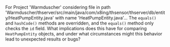 For Project 'Warmduscher' considering file in path 'Warmduscher/thserver/src/main/java/com/x8ing/thsensor/thserver/db/entity/HeatPumpEntity.java' with name 'HeatPumpEntity.java'... 
The `equals()` and `hashCode()` methods are overridden, and the `equals()` method only checks the `id` field. What implications does this have for comparing `HeatPumpEntity` objects, and under what circumstances might this behavior lead to unexpected results or bugs?